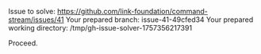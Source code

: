 Issue to solve: https://github.com/link-foundation/command-stream/issues/41
Your prepared branch: issue-41-49cfed34
Your prepared working directory: /tmp/gh-issue-solver-1757356217391

Proceed.